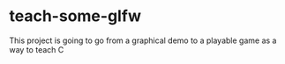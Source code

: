 # teach-some-glfw
This project is going to go from a graphical demo to a playable game as a way to teach C

